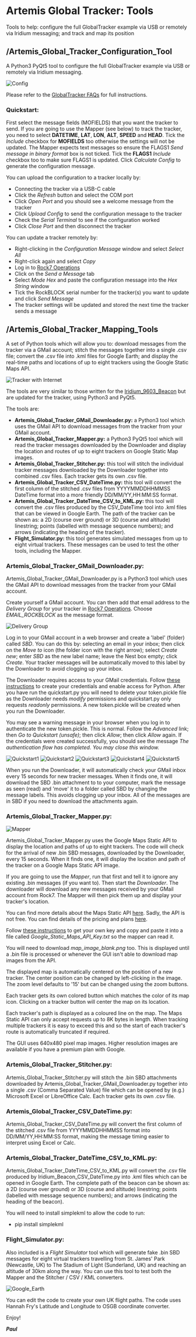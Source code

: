 # Artemis Global Tracker: Tools

Tools to help: configure the full GlobalTracker example via USB or remotely via Iridium messaging; and track and map its position

## /Artemis_Global_Tracker_Configuration_Tool

A Python3 PyQt5 tool to configure the full GlobalTracker example via USB or remotely via Iridium messaging.

![Config](https://github.com/PaulZC/Artemis_Global_Tracker/blob/master/img/Config.JPG)

Please refer to the [GlobalTracker FAQs](https://github.com/PaulZC/Artemis_Global_Tracker/blob/master/Documentation/GlobalTracker_FAQs/README.md) for full instructions.

### Quickstart:

First select the message fields (MOFIELDS) that you want the tracker to send. If you are going to use the Mapper (see below)
to track the tracker, you need to select **DATETIME**, **LAT**, **LON**, **ALT**, **SPEED** and **HEAD**. Tick the _Include_ checkbox for **MOFIELDS** too
otherwise the settings will not be updated. The Mapper expects text messages so ensure the FLAGS1 _Send message in binary format_ box
is not ticked. Tick the **FLAGS1** _Include_ checkbox too to make sure FLAGS1 is updated. Click _Calculate Config_ to generate
the configuration message.

You can upload the configuration to a tracker locally by:
  - Connecting the tracker via a USB-C cable
  - Click the _Refresh_ button and select the COM port
  - Click _Open Port_ and you should see a welcome message from the tracker
  - Click _Upload Config_ to send the configuration message to the tracker
  - Check the _Serial Terminal_ to see if the configuration worked
  - Click _Close Port_ and then disconnect the tracker
  
You can update a tracker remotely by:
  - Right-clicking in the _Configuration Message_ window and select _Select All_
  - Right-click again and select _Copy_
  - Log in to [Rock7 Operations](https://rockblock.rock7.com/Operations)
  - Click on the _Send a Message_ tab
  - Select _Mode Hex_ and paste the configuration message into the _Hex String_ window
  - Tick the RockBLOCK serial number for the tracker(s) you want to update and click _Send Message_
  - The tracker settings will be updated and stored the next time the tracker sends a message

## /Artemis_Global_Tracker_Mapping_Tools

A set of Python tools which will allow you to: download messages from the tracker via a GMail account; stitch the messages together into a single .csv file;
convert the .csv file into .kml files for Google Earth; and display the real-time paths and locations of up to eight trackers using the Google Static Maps API.

![Tracker with Internet](https://github.com/PaulZC/Artemis_Global_Tracker/blob/master/img/Tracker_with_Internet.JPG)

The tools are very similar to those written for the
[Iridium_9603_Beacon](https://github.com/PaulZC/Iridium_9603_Beacon/blob/master/RockBLOCK.md#tracking-your-beacon-with-an-internet-connection)
but are updated for the tracker, using Python3 and PyQt5.

The tools are:
- **Artemis_Global_Tracker_GMail_Downloader.py:** a Python3 tool which uses the GMail API to download messages from the tracker from your GMail account.
- **Artemis_Global_Tracker_Mapper.py:** a Python3 PyQt5 tool which will read the tracker messages downloaded by the Downloader and display the location and routes of up to eight trackers on Google Static Map images.
- **Artemis_Global_Tracker_Stitcher.py:** this tool will stitch the individual tracker messages downloaded by the Downloader together into combined .csv files. Each tracker gets its own .csv file.
- **Artemis_Global_Tracker_CSV_DateTime.py:** this tool will convert the first column of the stitched .csv files from YYYYMMDDHHMMSS DateTime format into a more friendly DD/MM/YY,HH:MM:SS format.
- **Artemis_Global_Tracker_DateTime_CSV_to_KML.py:** this tool will convert the .csv files produced by the CSV_DateTime tool into .kml files that can be viewed in Google Earth. The path of the tracker can be shown as: a 2D (course over ground) or 3D (course and altitude) linestring; points (labelled with message sequence numbers); and arrows (indicating the heading of the tracker).
- **Flight_Simulator.py:** this tool generates simulated messages from up to eight virtual trackers. These messages can be used to test the other tools, including the Mapper.

### Artemis_Global_Tracker_GMail_Downloader.py:

Artemis_Global_Tracker_GMail_Downloader.py is a Python3 tool which uses the GMail API to download messages from the tracker from your GMail account.

Create yourself a GMail account. You can then add that email address to the _Delivery Group_ for your tracker in [Rock7 Operations](https://rockblock.rock7.com/Operations). Choose _EMAIL_ROCKBLOCK_ as the message format.

![Delivery Group](https://github.com/PaulZC/Artemis_Global_Tracker/blob/master/img/Delivery_Group.PNG)

Log in to your GMail account in a web browser and create a 'label' (folder) called _SBD_. You can do this by: selecting an email in your inbox; then click on the _Move to_ icon
(the folder icon with the right arrow); select _Create new_; enter _SBD_ as the new label name; leave the Nest box empty; click _Create_. Your tracker messages will be automatically
moved to this label by the Downloader to avoid clogging up your inbox.

The Downloader requires access to your GMail credentials. Follow [these instructions](https://developers.google.com/gmail/api/quickstart/python)
to create your credentials and enable access for Python. After you have run the quickstart.py you will need to delete your token.pickle file as the
Downloader needs _modify_ permissions and quickstart.py only requests _readonly_ permissions. A new token.pickle will be created when you run the
Downloader.

You may see a warning message in your browser when you log in to authenticate the new token.pickle. This is normal. Follow the _Advanced_ link; then _Go to Quickstart (unsafe)_;
then click _Allow_; then click _Allow_ again. If the credentials were created successfully, you should see the message _The authentication flow has completed. You may close this window._

![Quickstart1](https://github.com/PaulZC/Artemis_Global_Tracker/blob/master/img/Quickstart1.PNG)
![Quickstart2](https://github.com/PaulZC/Artemis_Global_Tracker/blob/master/img/Quickstart2.PNG)
![Quickstart3](https://github.com/PaulZC/Artemis_Global_Tracker/blob/master/img/Quickstart3.PNG)
![Quickstart4](https://github.com/PaulZC/Artemis_Global_Tracker/blob/master/img/Quickstart4.PNG)
![Quickstart5](https://github.com/PaulZC/Artemis_Global_Tracker/blob/master/img/Quickstart5.PNG)

When you run the Downloader, it will automatically check your GMail inbox every 15 seconds for new tracker messages. When it finds one, it will download the SBD .bin attachment to to your computer,
mark the message as seen (read) and 'move' it to a folder called SBD by changing the message labels. This avoids clogging up your inbox. All of the messages are in SBD if you need to download the
attachments again.

### Artemis_Global_Tracker_Mapper.py:

![Mapper](https://github.com/PaulZC/Artemis_Global_Tracker/blob/master/img/Mapper.JPG)

Artemis_Global_Tracker_Mapper.py uses the Google Maps Static API to display the location and paths of up to eight trackers. The code will check
for the arrival of new .bin SBD messages, downloaded by the Downloader, every 15 seconds. When it finds one, it will display the location and path
of the tracker on a Google Maps Static API image.

If you are going to use the _Mapper_, run that first and tell it to ignore any existing .bin messages (if you want to).
Then start the _Downloader_. The downloader will download any new messages received by your GMail account from Rock7.
The Mapper will then pick them up and display your tracker's location.

You can find more details about the Maps Static API [here](https://developers.google.com/maps/documentation/maps-static/intro). Sadly, the API is not free.
You can find details of the pricing and plans [here](https://developers.google.com/maps/documentation/maps-static/usage-and-billing).

Follow [these instructions](https://developers.google.com/maps/documentation/maps-static/get-api-key)
to get your own key and copy and paste it into a file called _Google_Static_Maps_API_Key.txt_ so the mapper can read it.

You will need to download _map_image_blank.png_ too. This is displayed until a .bin file is processed or whenever the GUI isn't able to download map images from the API.

The displayed map is automatically centered on the position of a new tracker. The center position can be changed by left-clicking in the image. The zoom level defaults to '15'
but can be changed using the zoom buttons.

Each tracker gets its own colored button which matches the color of its map icon. Clicking on a tracker button will center the map on its location.

Each tracker's path is displayed as a coloured line on the map. The Maps Static API can only accept requests up to 8K bytes in length. When tracking multiple trackers it is
easy to exceed this and so the start of each tracker's route is automatically truncated if required.

The GUI uses 640x480 pixel map images. Higher resolution images are available if you have a premium plan with Google.

### Artemis_Global_Tracker_Stitcher.py:

Artemis_Global_Tracker_Stitcher.py will stitch the .bin SBD attachments downloaded by Artemis_Global_Tracker_GMail_Downloader.py together into a single .csv (Comma Separated Value)
file which can be opened by (e.g.) Microsoft Excel or LibreOffice Calc. Each tracker gets its own .csv file.

### Artemis_Global_Tracker_CSV_DateTime.py:

Artemis_Global_Tracker_CSV_DateTime.py will convert the first column of the stitched .csv file from YYYYMMDDHHMMSS format into DD/MM/YY,HH:MM:SS format, making the message
timing easier to interpret using Excel or Calc.

### Artemis_Global_Tracker_DateTime_CSV_to_KML.py:

Artemis_Global_Tracker_DateTime_CSV_to_KML.py will convert the .csv file produced by Iridium_Beacon_CSV_DateTime.py into .kml files which can be opened in Google Earth.
The complete path of the beacon can be shown as: a 2D (course over ground) or 3D (course and altitude) linestring; points (labelled with message sequence numbers);
and arrows (indicating the heading of the beacon).

You will need to install simplekml to allow the code to run:
- pip install simplekml

### Flight_Simulator.py:

Also included is a _Flight Simulator_ tool which will generate fake .bin SBD messages for eight virtual trackers travelling from
St. James' Park (Newcastle, UK) to The Stadium of Light (Sunderland, UK) and reaching an altitude of 30km along the way.
You can use this tool to test both the Mapper and the Stitcher / CSV / KML converters.

![Google_Earth](https://github.com/PaulZC/Artemis_Global_Tracker/blob/master/img/Google_Earth.JPG)

You can edit the code to create your own UK flight paths. The code uses Hannah Fry's Latitude and Longitude to OSGB coordinate converter.

Enjoy!

_**Paul**_

